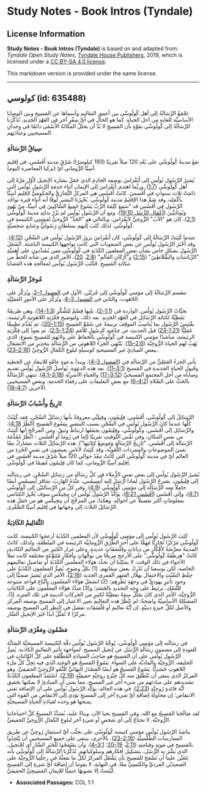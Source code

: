 # Study Notes - Book Intros (Tyndale)

## License Information

**Study Notes - Book Intros (Tyndale)** is based on and adapted from: _Tyndale Open Study Notes_, [Tyndale House Publishers](https://tyndaleopenresources.com/), 2019, which is licensed under a [CC BY-SA 4.0 license](https://creativecommons.org/licenses/by-sa/4.0/legalcode.en).

This markdown version is provided under the same license.



--------------------------------

## كولوسي (id: 635488)

تَجْمَعُ الرِّسَالَةُ إلى أهل كُولُوسِّي بين أعمقِ التعاليم وأسماها عن المَسِيح وبين الوصايا الأساسيَّة للغايةِ من أجل الحياةِ. كما هو الحال في أيِّ سِفْرٍ آخر في العَهْدِ الجَدِيدِ، تُذَكِّرُنا الرِّسَالَةُ إلى كُولُوسِّي بقوَّةٍ بأن المَسِيحِ لا بُدَّ أن يحتَلَّ المكانَةُ الأَسْمَى دائمًا في وِجدانِ المسيحيين وعبادَتِهم.

### **سِياقُ الرِّسَالَةِ**

تقعُ مدينةُ كُولُوسِّي على بُعْدِ 120 ميلاً تقريبًا (193 كيلومترًا) شَرْقَ مدينةِ أَفَسُس، في إقليم آسِيَّا الرُّوماني أيْ (تركيا المعاصرة اليوم).

يُشيرُ الرَّسُول بُولُس إلى أَبَفْرَاسَ بوصفه الخادِمَ الذي حَمَلَ بشارة الإنجيل لأَوَّلِ مَرَّةً إلى أهل كُولُوسِّي ([1:7](https://ref.ly/Col1:7)). وربَّما اهتدى أَبَفْرَاسَ إلى الإيمان أثناء خدمَةِ الرَّسُول بُولُس التي دَامَتْ ثلاث سنواتٍ في أَفَسسَ. كانَتْ أَفَسُس هي المركزُ التُّجارِيُّ والحكوميُّ لإقليم آسِيَّا بأكْمَلِه، وقد ضَمَّ هذا الإقليمُ مدينة كُولُوسِّي. يُخْبِرُنا البشير لُوقَا أنه أثناء فترة تواجُد الرَّسُول في أَفَسُس قد "سَمِعَ كَلِمَةَ الرَّبِّ يَسُوعَ جَمِيعُ السَّاكِنِينَ فِي أَسِيَّا، مِنْ يَهُودٍ وَيُونَانِيِّينَ ([أَعْمَال الرُّسُل 19:10](https://ref.ly/Acts19:10)). ومع أن الرَّسُول بُولُس لم يَزُرْ بذاتِهِ مدينةَ كُولُوسِّي ([2:1](https://ref.ly/Col2:1))، كان هو "الأَبُ" الرُّوحِيُّ لأَبَفْرَاس، وبالتالي هو "الجَدُّ" الرُّوحيُّ لمؤمِنِي الكنيسةِ في كُولُوسِّي. لذلك كَتَبَ إليهم بسلطانٍ رَسُوليٍّ وعنايةٍ شخصيَّةٍ.

عندما كُتِبَتْ الرِّسَالَةُ إلى كُولُوسِّي، كان أَبَفْرَاسَ يزورُ الرَّسُول بُولُس في السِّجْنِ ([4:12](https://ref.ly/Col4:12)). وقد أَخْبَرَ الرَّسُول بُولُس عن بعض الصعوبات التي كانت تواجهها الكنيسة الناشئة. انْشَغَلَ الرَّسُول بشكلٍ خاص بشأن بعضِ المعلمين الكَذَبَةِ في كُولُوسِّي ممن يُشَدِّدون على أهميَّةِ "الرِّيَاسَاتِ وَالسَّلَاطِينَ" ([2:15](https://ref.ly/Col2:15)) و"أَرْكَانِ العَالَمِ" ([2:8](https://ref.ly/Col2:8)، [20](https://ref.ly/Col2:20))، الأمر الذي من شأنه الحطِّ من مكانةِ المَسِيحِ. فَكَتَبَ الرَّسُول بُولُس لمعالجةِ هذه القضايا.

### **مُوجَزُ الرِّسَالَةِ**

تنقسم الرِّسَالَةُ إلى مؤمني كُولُوسِّي إلى جُزئَيْن، الأول في [الفصول 1–2](https://ref.ly/Col1:1-Col2:23)، ويُرَكِّز على اللاهوت، والثاني في [الفصول 3–4](https://ref.ly/Col3:1-Col4:18)، ويُرَكِّز على الأمورِ العَمَلِيَّةِ.

تحيَّاتُ الرَّسُول بُولُس، الواردة في ([1:1–2](https://ref.ly/Col1:1-Col1:2))، يليها قِسْمُ للشُّكْرِ ([1:3–14](https://ref.ly/Col1:3-Col1:14))، وهي طريقَةٌ نَمَطِيَّةٌ لكتابَةِ الرَّسَائِل في العَهْدِ الجَدِيدِ. بعد ذلك، ولتوضيح فكرَتِهِ اللاهوتيةِ الرئيسة، يقْتَبِسُ الرَّسُول بما يُناسِبُ الموقِفَ ترنيمةً عن سُمُوِّ المَسِيحِ ([1:15–20](https://ref.ly/Col1:15-Col1:20))، ثم يُقَدِّم تطبيقًا عَمَلِيًّا ([1:21–23](https://ref.ly/Col1:21-Col1:23)) قبل الحديثِ عن خِدْمَتِهِ كَرَسُولٍ للأمَمِ ([1:24–2:5](https://ref.ly/Col1:24-Col2:5)). ثم يعودُ إلى فِكْرَتِهِ الرئيسَةِ، مناشدًا مؤمني الكنيسة في كُولُوسِّي بالحفاظِ على ولائِهم للمَسِيحِ يَسوع، الذي يَهَبُ لهم الحياةَ الرُّوحِيَّة ([2:6–15](https://ref.ly/Col2:6-Col2:15)). يَنْتَهِي الجزءُ اللاهوتي من الرِّسَالَةِ بتحذِيرٍ من الانشغال ببعضِ المبادِئِ غير المسيحيةِ كوسيلَةٍ لبلوغِ الكَمَالِ الرُّوحِيِّ ([2:16–23](https://ref.ly/Col2:16-Col2:23)).

يأتي الجزءُ العَمَلِيُّ من الرِّسَالَةِ في ([الفصول 3–4](https://ref.ly/Col3:1-Col4:18))، ويبدأ بدعوةٍ عامَّةٍ للابتعادِ عن الخطيةِ وقَبولِ الحياةِ الجديدةِ في المَسيحِ ([3:1–11](https://ref.ly/Col3:1-Col3:11)). بعد هذه الدعوةِ، يُواصلُ الرَّسُول بُولُس تقديم وصاياه من أجلِ المجتمعِ المسيحيِّ ([3:12–17](https://ref.ly/Col3:12-Col3:17)) والحياةِ الأُسَرِيَّةِ ([3:18–4:1](https://ref.ly/Col3:18-Col4:1)). تنتهي الرِّسَالَةُ بالحَثِّ على الصَّلاةِ ([4:2–6](https://ref.ly/Col4:2-Col4:6)) مع بعضِ التعليقاتِ على رفقاءِ الخدمةِ، وبعضِ المسيحيين الآخرين ([4:7–18](https://ref.ly/Col4:7-Col4:18)).

### **تَارِيخُ وأَسْبابُ الرِّسَالَةِ**

الرَّسَائِلُ إلى كُولُوسِّي، أَفَسُس، فِلِيمُون، وفِيلِبِّي معروفةٌ بأنها رَسَائِلُ السِّجْن، فقد كُتِبْتْ كلُّها عندما كانَ الرَّسُول بُولُس في السِّجْنِ بسبب التبشير بِيَسُوع المَسِيح (انْظُرْ [4:18](https://ref.ly/Col4:18)). والرِّسَائِل إلى أَفَسُس، وكُولُوسِّي، وفِلِيمُون يجمَعُها ارتباطٌ وثيقٌ، ومن المرجَّحِ أنها كُتِبَتْ من نفسِ المكانِ، وفي نَفْس التَّوقيتِ تقريبًا (إما في رُوما أو أَفَسُس \- انْظُرْ مُقَدِّمَةَ الرِّسَالَة إلى أَفَسُس، "تَارِيخُ الرِّسَالَةِ وَمَوضِعُ كِتَابَتِها"). هذه الرَّسَائِلُ الثلاث تتشاركُ معًا نفسَ الموضوعاتِ والمفردات اللُّغَوِيَّة، وقد كُتِبَتْ لأناسٍ يعيشون في نفسِ الجُزءِ من العالم أيْ في مدينة كُولُوسِّي التي كانَتْ تبعُدُ حوالي 120 ميلاً شَرْقَ مدينة أَفَسُس في إقليم آسِيَّا الرُّوماني، كما كان فِلِيمُون مُقِيمًا في كُولُوسِّي.

يُشيرُ الرَّسُول بُولُس إلى بعض نفسِ الزُّملاء في كلِّ رِسَالَةٍ من رَسَائِلِ السِّجْن. في رسَالَته إلى فِلِيمُون، يشرحُ الرَّسُول لماذا أَرْسَلَ إليه أُنِسِيمُس، عبْدَهُ الهَارِبَ. سَافَرَ أُنِسِيمُس أيضًا حامِلاً معه الرِّسَالَة إلى مؤمِنِي كُولُوسِّي ([4:9](https://ref.ly/Col4:9)). وفي كلِّ من الرِّسالتَيْن إلى كُولُوسِّي ([4:7](https://ref.ly/Col4:7))، وإلى أَفَسُس ([أَفَسُس 6:21](https://ref.ly/Eph6:21))، يؤَكِّدُ الرَّسُولُ بُولُس أن تِيخِيكُس سوف يُخْبِرُ الكنائس بمعلوماتٍ أكثر تفصيلاً عن أحوالِهِ. وهكذا، من المرَجَّحِ أن تِيخِيكُس هو من حَمَلَ هذه الرَّسَائِلَ الثلاثَ إلى وجهاتها في إقليم آسِيَّا الصُّغْرَى.

### **التَّعَالِيمُ الكَاذِبَةُ**

كَتَبَ الرَّسُول بُولُس إلى مؤمِنِي كُولُوسِّي لأن المعلمين الكَذَبَةَ أزعجوا الكنيسة. كانت كُولُوسِّي مَرْكزًا تُجَارِيًّا مُهِمًّا على أحدِ الطُّرُقِ الرُّومانِيَّة الرئيسة في المِنْطَقَةِ، ولذلك، كانَتْ المدينةُ معرَّضَةً لأفْكَارٍ من دِياناتٍ وفَلْسَفَاتٍ عديدةٍ. وعلى غرار الكثيرِ من التعاليم الكاذبةِ، كانَتْ "هرطَقَةُ كُولُوسِّي" على الأرجح مزيجًا من توجُّهاتٍ وأفكارٍ مُتَنَوِّعَةٍ مختلفة كانت تملأُ الأجواءَ في ذلك الوقت. لا يمكِنُنا أن نحدِّد هؤلاء المعلمين الكَذَبَةَ أو تفاصيل تعاليمهم الخاصة، لكن بوسعنا أن نُدْرِكَ بعضَ سِمَاتِهِم: (1\) بكلِّ وضوحٍ، يُصِرُّ المعلمون الكَذَبَةُ على حِفْظِ السَّبْتِ والاحتفال بهلال الشهر القمري الجديد ([2:16](https://ref.ly/Col2:16))، الأمر الذي يُشيرُ ضمنيًّا إلى وجود تأثيرٍ يهوديٍّ في وجهَةِ نَظَرِهِم؛ (2\) انشغلَ هؤلاء المعلمون باتِّبَاع قواعد متنوعة للنُّسْكِ، ترتَبِطُ على وجه التحديدِ بالجَسَدِ؛ و(3\) شدَّدَ هؤلاء المعلِّمون على الكائناتِ الرُّوحِيَّة، الأمر الذي كانَ يمَثِّلُ سِمَةً نمطِيَّةً لكثيرٍ من الحركاتِ الدينيةِ في تلك الفترة. إذًا، المشكلةُ الأساسِيَّةُ واضحةٌ: لم تَنْظُرْ هذه التعاليم بعين الاعتبار إلى المسيح بوصفه المركز والأصل لكلِّ خبرَةٍ دينيَّةٍ. إن أيَّةَ تعاليم أو فَلْسَفَات تفشل في النظر إلى المسيح بوصفه مركزًا لا تُمَثِّلُ أبدًا خَبَرَ الإنجيلِ السَّار.

### **مَضْمُون ومَغْزَى الرِّسَالَةِ**

في رسَالَته إلى مؤمِنِي كُولُوسِّي، يُوجِّهُ الرَّسُول بُولُس دفَّة الكنيسةَ المسيحيَّةَ الشابَّةَ للعودةِ إلى مضمونِ رِسَالَةِ الرُّسُل عن إنجيل المسيح. لمواجهة تأثير التعاليم الكاذبة، يُصِرُّ الرَّسُول بُولُس على أن المَسِيح هو صَاحِبُ السيادَةِ المُطْلَقَةِ على كلِّ الكائناتِ في الخليقة، الرُّوحِيَّة والماديِّة على السواء. يَسُوعُ المَسيحُ هو الوحيد الذي فيه يَحِلُّ كلِّ ملءِ اللاهوتِ جَسَدِيًّا. يَسُوعُ المَسيحُ هو أيضًا المَصْدَرُ النهائيُّ للنُّمُو الرُّوحِيِّ الحقيقيِّ، وهو المركزُ الذي ينبغي أن تَنْطَلِقَ منه كلُّ خِبْرَةٍ روحِيَّةٍ حقيقِيَّةٍ ([2:19](https://ref.ly/Col2:19)). اسْتَمَدَّ المعلمون الكَذَبَةُ تشديدهم على مبادئهم من شيء آخر غير المسيح، مما يعني أن المبادئ لا يمكنها تحقيق أيَّة فائدةٍ رُوحِيَّةٍ ([2:23](https://ref.ly/Col2:23)). في هذه الحالةِ، يؤكِّد الرَّسُول بُولُس على أن الإضافة تعني الانتقاص: إن محاولَةَ إضافَةِ أيَّ شيءٍ آخر إلى المسيحِ تؤدي إلى الانتقاصِ من القوة التي يمنحها هو وحده لقيادَةِ الحياةِ المسيحيَّةِ.

لقد صَالَحَنا المَسِيحُ مع الله، وفي المَسِيح نحيا الآن، وبناءً عليه، يُسَدِّدُ المسيحُ كلَّ احتياجاتنا الرُّوحيَّة. لا نحتاجُ إلى أي شخصٍ أو شيءٍ آخر لبلوغِ الكَمَالِ الرُّوحِيِّ الحقيقيِّ.

يناشِدُ الرَّسُول بُولُس مؤمني كنيسة كُولُوسِّي على تجنُّب أيَّ استثمارٍ رُوحِيٍّ عن طريق الممارسات الطَّقْسِيَّةِ ([2:16–23](https://ref.ly/Col2:16-Col2:23)). بالأحرى، ينبغي على جميعِ المسيحيين أن يَتَّحِدُوا بالمَسِيح في مَوتِهِ وقيامتِهِ ([2:11](https://ref.ly/Col2:11)، [19–20](https://ref.ly/Col2:19-Col2:20)؛ [3:1–4](https://ref.ly/Col3:1-Col3:4))، وأن يسْمَحُوا للخَبَرِ السَّار أي للإنجيل، الذي بَشَّرَ به الرُّسُل، بتشكِيل أفكارهم وسلوكياتهم. تُذَكِّرُنا الرِّسَالَةُ إلى كُولُوسِّي بأنه يَتَعَيَّن علينا أن نَسْمَحَ للمَسِيحِ بأن يَشْغَلَ المركزَ لكلِّ ما نفعلُهُ في رحلَتِنا الرُّوحِيَّة على الصعيدَيْن الفرديِّ والكَنَسِيِّ معًا. في النهايةِ، لا يفوتنا أن إضَافَةَ أيَّ شيءٍ إلى المَسِيح لَيْسَتْ إلا تشويهًا حتميًّا للإيمانِ المَسِيحِيِّ الحقيقيِّ.

* **Associated Passages:** COL 1:1

